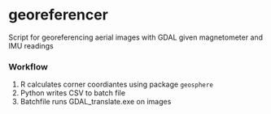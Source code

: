 # georeferencer
Script for georeferencing aerial images with GDAL given magnetometer and IMU readings

### Workflow

1. R calculates corner coordiantes using package `geosphere`
2. Python writes CSV to batch file
3. Batchfile runs GDAL_translate.exe on images